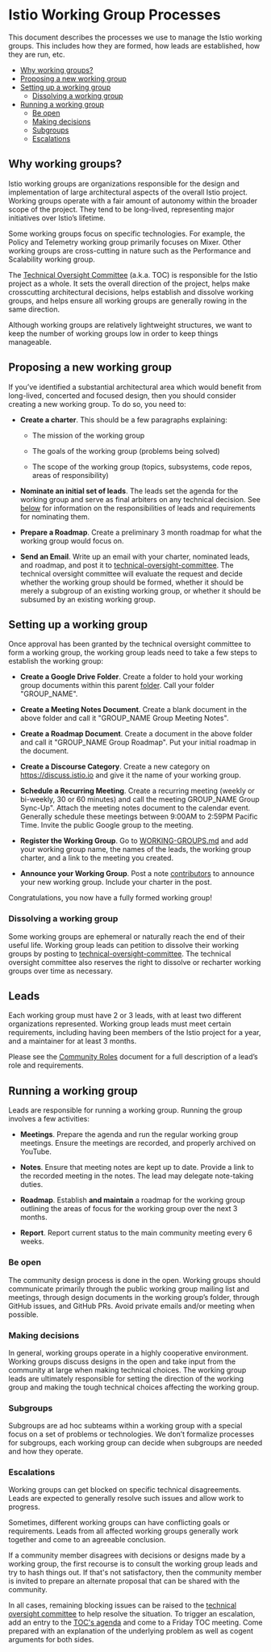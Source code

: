 # Istio Working Group Processes

This document describes the processes we use to manage the Istio working groups. This includes how they are formed, how leads
are established, how they are run, etc.

* [Why working groups?](#why-working-groups)
* [Proposing a new working group](#proposing-a-new-working-group)
* [Setting up a working group](#setting-up-a-working-group)
  * [Dissolving a working group](#dissolving-a-working-group)
* [Running a working group](#running-a-working-group)
  * [Be open](#be-open)
  * [Making decisions](#making-decisions)
  * [Subgroups](#subgroups)
  * [Escalations](#escalations)

## Why working groups?

Istio working groups are organizations responsible for the design and implementation of large architectural aspects of the overall Istio project.
Working groups operate with a fair amount of autonomy within the broader scope of the project. They tend to be long-lived, representing major
initiatives over Istio’s lifetime.

Some working groups focus on specific technologies. For example, the Policy and Telemetry working group primarily focuses on Mixer. Other
working groups are cross-cutting in nature such as the Performance and Scalability working group.

The [Technical Oversight Committee](TECH-OVERSIGHT-COMMITTEE.md) (a.k.a. TOC) is responsible for the Istio project as a whole. It sets the overall direction
of the project, helps make crosscutting architectural decisions, helps establish and dissolve working groups, and helps ensure all working
groups are generally rowing in the same direction.

Although working groups are relatively lightweight structures, we want to keep the number of working groups low in order to keep things
manageable.

## Proposing a new working group

If you’ve identified a substantial architectural area which would benefit from long-lived, concerted and focused design, then you should
consider creating a new working group. To do so, you need to:

* **Create a charter**. This should be a few paragraphs explaining:

    * The mission of the working group

    * The goals of the working group (problems being solved)

    * The scope of the working group (topics, subsystems, code repos, areas of responsibility)

* **Nominate an initial set of leads**. The leads set the agenda for the working group and serve as final arbiters on any technical decision.
See [below](#running-a-working-group) for information on the responsibilities of leads and requirements for nominating them.

* **Prepare a Roadmap**. Create a preliminary 3 month roadmap for what the working group would focus on.

* **Send an Email**. Write up an email with your charter, nominated leads, and roadmap, and post it to [technical-oversight-committee](https://discuss.istio.io/c/technical-oversight-committee).
The technical oversight committee will evaluate the request and decide whether the working group should be
formed, whether it should be merely a subgroup of an existing working group, or whether it should be subsumed by an existing working group.

## Setting up a working group

Once approval has been granted by the technical oversight committee to form a working group, the working group leads need to take a few
steps to establish the working group:

* **Create a Google Drive Folder**. Create a folder to hold your working group documents within this parent
[folder](https://drive.google.com/corp/drive/u/0/folders/0B7huSKYaiUN5LVdBeElXUGt3UGs). Call your folder "GROUP_NAME".

* **Create a Meeting Notes Document**. Create a blank document in the above folder and call it "GROUP_NAME Group Meeting Notes".

* **Create a Roadmap Document**. Create a document in the above folder and call it "GROUP_NAME Group Roadmap". Put your initial
roadmap in the document.

* **Create a Discourse Category**. Create a new category on <https://discuss.istio.io> and give it the name of your working group.

* **Schedule a Recurring Meeting**. Create a recurring meeting (weekly or bi-weekly, 30 or 60 minutes) and call the meeting
GROUP_NAME Group Sync-Up". Attach the meeting notes document to the calendar event. Generally schedule these meetings between
9:00AM to 2:59PM Pacific Time. Invite the public Google group to the meeting.

* **Register the Working Group**. Go to [WORKING-GROUPS.md](https://github.com/istio/community/blob/master/WORKING-GROUPS.md) and
add your working group name, the names of the leads, the working group charter, and a link to the meeting you created.

* **Announce your Working Group**. Post a note [contributors](https://discuss.istio.io/c/contributors)
to announce your new
working group. Include your charter in the post.

Congratulations, you now have a fully formed working group!

### Dissolving a working group

Some working groups are ephemeral or naturally reach the end of their useful life. Working group leads can petition to dissolve their working
groups by posting to  [technical-oversight-committee](https://discuss.istio.io/c/technical-oversight-committee). The
technical oversight committee also reserves the right to dissolve or recharter working groups over time as necessary.

## Leads

Each working group must have 2 or 3 leads, with at least two different organizations represented. Working group leads must meet certain requirements, including having been members of the Istio project for a year, and a maintainer for at least 3 months. 

Please see the [Community Roles](https://github.com/istio/community/blob/master/ROLES.md) document for a full
description of a lead’s role and requirements.

## Running a working group

Leads are responsible for running a working group. Running the group involves a few activities:

* **Meetings**. Prepare the agenda and run the regular working group meetings. Ensure the meetings are recorded, and properly archived
on YouTube.

* **Notes**. Ensure that meeting notes are kept up to date. Provide a link to the recorded meeting in the notes. The lead may delegate
note-taking duties.

* **Roadmap**. Establish **and maintain** a roadmap for the working group outlining the areas of focus for the working group over the next
3 months.

* **Report**. Report current status to the main community meeting every 6 weeks.

### Be open

The community design process is done in the open. Working groups should communicate primarily through the public
working group mailing list and meetings, through design documents in the working group’s folder, through GitHub issues, and GitHub PRs.
Avoid private emails and/or meeting when possible.

### Making decisions

In general, working groups operate in a highly cooperative environment. Working groups discuss designs in the open and take input
from the community at large when making technical choices. The working group leads are ultimately responsible for setting the
direction of the working group and making the tough technical choices affecting the working group.

### Subgroups

Subgroups are ad hoc subteams within a working group with a special focus on a set of problems or technologies. We don’t formalize processes
for subgroups, each working group can decide when subgroups are needed and how they operate.

### Escalations

Working groups can get blocked on specific technical disagreements. Leads are expected to generally resolve such issues and allow work
to progress.

Sometimes, different working groups can have conflicting goals or requirements. Leads from all affected working groups generally work
together and come to an agreeable conclusion.

If a community member disagrees with decisions or designs made by a working group, the first recourse is to consult the working group
leads and try to hash things out. If that's not satisfactory, then the community member is invited to prepare an alternate proposal
that can be shared with the community.

In all cases, remaining blocking issues can be raised to the [technical oversight committee](TECH-OVERSIGHT-COMMITTEE.md) to help
resolve the situation. To trigger an escalation, add an entry to the [TOC's agenda](https://docs.google.com/document/d/13lxJqtlaQhmV2EwsNnS6h-_O4pobZQZuMjrzOeMgVI0/edit#heading=h.o8pz6aqnzzgk)
and come to a Friday TOC meeting. Come prepared with an explanation of the underlying problem as well as 
cogent arguments for both sides.
